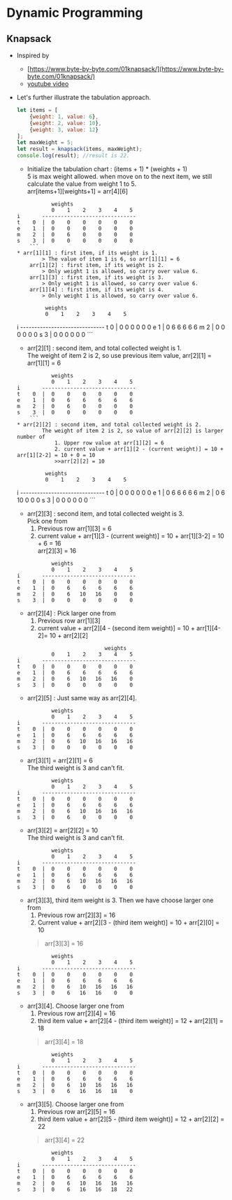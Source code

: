 # Dynamic Programming

## Knapsack

* Inspired by
	* [https://www.byte-by-byte.com/01knapsack/](https://www.byte-by-byte.com/01knapsack/)
	* [youtube video](https://www.youtube.com/watch?v=YRBON9sIZ2Y&feature=emb_logo)
	
* Let's further illustrate the tabulation approach.
	
	``` javascript
	let items = [
		{weight: 1, value: 6},
		{weight: 2, value: 10},
		{weight: 3, value: 12}
	];
	let maxWeight = 5;
	let result = knapsack(items, maxWeight);
	console.log(result); //result is 22.
	```
	
	* Initialize the tabulation chart : (items + 1) * (weights + 1)  
		5 is max weight allowed.
		when move on to the next item, we still calculate the value from weight 1 to 5.  
		arr[items+1][weights+1] = arr[4][6]
    ```
               weights
               0    1    2    3    4    5
    i       ------------------------------
    t    0  |  0    0    0    0    0    0
    e    1  |  0    0    0    0    0    0
    m    2  |  0    6    0    0    0    0
    s    3  |  0    0    0    0    0    0
		```
	* arr[1][1] : first item, if its weight is 1.  
			> The value of item 1 is 6, so arr[1][1] = 6  
		arr[1][2] : first item, if its weight is 2.  
			> Only weight 1 is allowed, so carry over value 6.  
		arr[1][3] : first item, if its weight is 3.  
			> Only weight 1 is allowed, so carry over value 6.  
		arr[1][4] : first item, if its weight is 4.  
			> Only weight 1 is allowed, so carry over value 6.  
	
    ```
               weights
               0    1    2    3    4    5
    i       ------------------------------
    t    0  |  0    0    0    0    0    0
    e    1  |  0    6    6    6    6    6
    m    2  |  0    0    0    0    0    0
    s    3  |  0    0    0    0    0    0
		```
		
	* arr[2][1] : second item, and total collected weight is 1.  
			The weight of item 2 is 2, so use previous item value, arr[2][1] = arr[1][1] = 6  
    ```
               weights
               0    1    2    3    4    5
    i       ------------------------------
    t    0  |  0    0    0    0    0    0
    e    1  |  0    6    6    6    6    6
    m    2  |  0    6    0    0    0    0
    s    3  |  0    0    0    0    0    0
		```
	* arr[2][2] : second item, and total collected weight is 2.  
			The weight of item 2 is 2, so value of arr[2][2] is larger number of  
				1. Upper row value at arr[1][2] = 6
				2. current value + arr[1][2 - (current weight)] = 10 + arr[1][2-2] = 10 + 0 = 10
				>>arr[2][2] = 10
    ```
               weights
               0    1    2    3    4    5
    i       ------------------------------
    t    0  |  0    0    0    0    0    0
    e    1  |  0    6    6    6    6    6
    m    2  |  0    6   10    0    0    0
    s    3  |  0    0    0    0    0    0
		```
	* arr[2][3] : second item, and total collected weight is 3.  
		Pick one from  
		1. Previous row arr[1][3] = 6  
		2. current value + arr[1][3 - (current weight)] = 10 + arr[1][3-2] = 10 + 6 = 16  
		arr[2][3] = 16  
    ```
               weights
               0    1    2    3    4    5
    i       ------------------------------
    t    0  |  0    0    0    0    0    0
    e    1  |  0    6    6    6    6    6
    m    2  |  0    6   10   16    0    0
    s    3  |  0    0    0    0    0    0
    ```
	* arr[2][4] : Pick larger one from  
		1. Previous row arr[1][3]
		2. current value + arr[2][4 - (second item weight)] = 10 + arr[1][4-2]= 10 + arr[2][2]
    ```
								weights
               0    1    2    3    4    5
    i       ------------------------------
    t    0  |  0    0    0    0    0    0
    e    1  |  0    6    6    6    6    6
    m    2  |  0    6   10   16   16    0
    s    3  |  0    0    0    0    0    0
    ```
		
	* arr[2][5] : 
		Just same way as arr[2][4].
    ```
               weights
               0    1    2    3    4    5
    i       ------------------------------
    t    0  |  0    0    0    0    0    0
    e    1  |  0    6    6    6    6    6
    m    2  |  0    6   10   16   16   16
    s    3  |  0    0    0    0    0    0
    ```
		
	* arr[3][1] = arr[2][1] = 6  
		The third weight is 3 and can't fit.
    ```
               weights
               0    1    2    3    4    5
    i       ------------------------------
    t    0  |  0    0    0    0    0    0
    e    1  |  0    6    6    6    6    6
    m    2  |  0    6   10   16   16   16
    s    3  |  0    6    0    0    0    0
    ```
	* arr[3][2] = arr[2][2] = 10  
		The third weight is 3 and can't fit.
    ```
               weights
               0    1    2    3    4    5
    i       ------------------------------
    t    0  |  0    0    0    0    0    0
    e    1  |  0    6    6    6    6    6
    m    2  |  0    6   10   16   16   16
    s    3  |  0    6    0    0    0    0
    ```
	* arr[3][3], third item weight is 3. Then we have choose larger one  from  
		1. Previous row arr[2][3] = 16
		2. Current value + arr[2][3 - (third item weight)] = 10 + arr[2][0] = 10
		> arr[3][3] = 16
    ```
               weights
               0    1    2    3    4    5
    i       ------------------------------
    t    0  |  0    0    0    0    0    0
    e    1  |  0    6    6    6    6    6
    m    2  |  0    6   10   16   16   16
    s    3  |  0    6   16   16    0    0
    ```
		
	* arr[3][4]. Choose larger one from  
		1. Previous row arr[2][4] = 16
		2. third item value + arr[2][4 - (third item weight)] = 12 + arr[2][1] = 18
		> arr[3][4] = 18
    ```
               weights
               0    1    2    3    4    5
    i       ------------------------------
    t    0  |  0    0    0    0    0    0
    e    1  |  0    6    6    6    6    6
    m    2  |  0    6   10   16   16   16
    s    3  |  0    6   16   16   18    0
    ```
		
	* arr[3][5]. Choose larger one from  
		1. Previous row arr[2][5] = 16
		2. third item value + arr[2][5 - (third item weight)] = 12 + arr[2][2] = 22
		> arr[3][4] = 22
    ```
               weights
               0    1    2    3    4    5
    i       ------------------------------
    t    0  |  0    0    0    0    0    0
    e    1  |  0    6    6    6    6    6
    m    2  |  0    6   10   16   16   16
    s    3  |  0    6   16   16   18   22
    ```